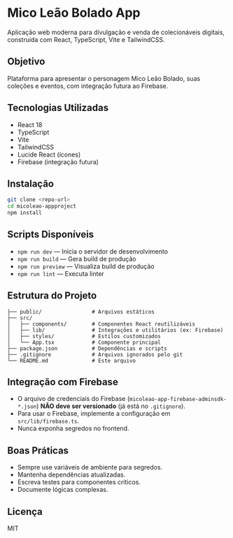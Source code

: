 # Mico Leão Bolado App

Aplicação web moderna para divulgação e venda de colecionáveis digitais, construída com React, TypeScript, Vite e TailwindCSS.

## Objetivo
Plataforma para apresentar o personagem Mico Leão Bolado, suas coleções e eventos, com integração futura ao Firebase.

## Tecnologias Utilizadas
- React 18
- TypeScript
- Vite
- TailwindCSS
- Lucide React (ícones)
- Firebase (integração futura)

## Instalação
```bash
git clone <repo-url>
cd micoleao-appproject
npm install
```

## Scripts Disponíveis
- `npm run dev` — Inicia o servidor de desenvolvimento
- `npm run build` — Gera build de produção
- `npm run preview` — Visualiza build de produção
- `npm run lint` — Executa linter

## Estrutura do Projeto
```
├── public/                # Arquivos estáticos
├── src/
│   ├── components/        # Componentes React reutilizáveis
│   ├── lib/               # Integrações e utilitários (ex: Firebase)
│   ├── styles/            # Estilos customizados
│   └── App.tsx            # Componente principal
├── package.json           # Dependências e scripts
├── .gitignore             # Arquivos ignorados pelo git
└── README.md              # Este arquivo
```

## Integração com Firebase
- O arquivo de credenciais do Firebase (`micoleao-app-firebase-adminsdk-*.json`) **NÃO deve ser versionado** (já está no `.gitignore`).
- Para usar o Firebase, implemente a configuração em `src/lib/firebase.ts`.
- Nunca exponha segredos no frontend.

## Boas Práticas
- Sempre use variáveis de ambiente para segredos.
- Mantenha dependências atualizadas.
- Escreva testes para componentes críticos.
- Documente lógicas complexas.

## Licença
MIT 